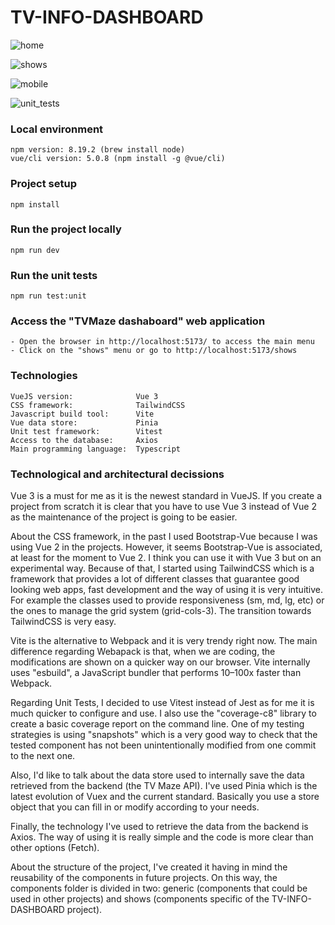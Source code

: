 # TV-INFO-DASHBOARD

![home](https://user-images.githubusercontent.com/13064497/221438546-068ca1c3-d3d3-4c5b-862c-3fd0bfcaa3e5.png)

![shows](https://user-images.githubusercontent.com/13064497/221438597-66c00921-9177-412d-9c92-c5a9dc7b1bef.png)

![mobile](https://user-images.githubusercontent.com/13064497/221438627-59804a2f-00bf-4880-971a-1445c75889d6.png)

![unit_tests](https://user-images.githubusercontent.com/13064497/221438647-f39f9fc8-fdec-4dd9-9c75-21a4974ecb68.png)

### Local environment
```
npm version: 8.19.2 (brew install node)
vue/cli version: 5.0.8 (npm install -g @vue/cli)
```

### Project setup
```
npm install
```

### Run the project locally
```
npm run dev
```

### Run the unit tests
```
npm run test:unit
```

### Access the "TVMaze dashaboard" web application
```
- Open the browser in http://localhost:5173/ to access the main menu
- Click on the "shows" menu or go to http://localhost:5173/shows
```

### Technologies
```
VueJS version:              Vue 3
CSS framework:              TailwindCSS
Javascript build tool:      Vite
Vue data store:             Pinia
Unit test framework:        Vitest
Access to the database:     Axios
Main programming language:  Typescript        

```

### Technological and architectural decissions
Vue 3 is a must for me as it is the newest standard in VueJS. If you create a project from scratch it is clear that you have to use Vue 3 instead of Vue 2 as the maintenance of the project is going to be easier.

About the CSS framework, in the past I used Bootstrap-Vue because I was using Vue 2 in the projects. However, it seems Bootstrap-Vue is associated, at least for the moment to Vue 2. I think you can use it with Vue 3 but on an experimental way. Because of that, I started using TailwindCSS which is a framework that provides a lot of different classes that guarantee good looking web apps, fast development and the way of using it is very intuitive. For example the classes used to provide responsiveness (sm, md, lg, etc) or the ones to manage the grid system (grid-cols-3). The transition towards TailwindCSS is very easy.

Vite is the alternative to Webpack and it is very trendy right now. The main difference regarding Webapack is that, when we are coding, the modifications are shown on a quicker way on our browser. Vite internally uses "esbuild", a JavaScript bundler that performs 10–100x faster than Webpack.

Regarding Unit Tests, I decided to use Vitest instead of Jest as for me it is much quicker to configure and use. I also use the "coverage-c8" library to create a basic coverage report on the command line. One of my testing strategies is using "snapshots" which is a very good way to check that the tested component has not been unintentionally modified from one commit to the next one.

Also, I'd like to talk about the data store used to internally save the data retrieved from the backend (the TV Maze API). I've used Pinia which is the latest evolution of Vuex and the current standard. Basically you use a store object that you can fill in or modify according to your needs.

Finally, the technology I've used to retrieve the data from the backend is Axios. The way of using it is really simple and the code is more clear than other options (Fetch).

About the structure of the project, I've created it having in mind the reusability of the components in future projects. On this way, the components folder is divided in two: generic (components that could be used in other projects) and shows (components specific of the TV-INFO-DASHBOARD project).
